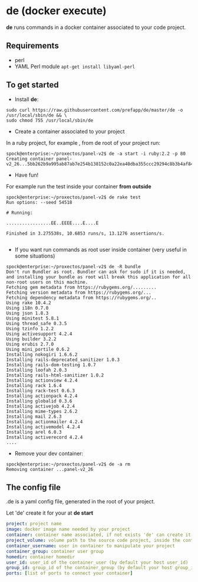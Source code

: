 de (docker execute) 
===================

**de** runs commands in a docker container associated to your code project.

Requirements
------------
- perl
- YAML Perl module
```apt-get install libyaml-perl```


To get started
---------------

- Install **de**:
```
sudo curl https://raw.githubusercontent.com/prefapp/de/master/de -o /usr/local/sbin/de && \ 
sudo chmod 755 /usr/local/sbin/de
```

- Create a container associated to your project

In a ruby project, for example , from de root of your project run:

```
spock@enterprise:~/proxectos/panel-v2$ de -a start -i ruby:2.2 -p 80 
Creating container panel-v2_26...5bb262b9a995ab87ab7e254b138152c0a22ea40dba355ccc29294c8b3b4af84f
```

- Have fun!

For example run the test inside your container __from outside__

```
spock@enterprise:~/proxectos/panel-v2$ de rake test
Run options: --seed 54518

# Running:

.................EE..EEEE....E....E

Finished in 3.275538s, 10.6853 runs/s, 13.1276 assertions/s.


```

- If you want run commands as root user inside container (very useful in some situations)
```
spock@enterprise:~/proxectos/panel-v2$ de -R bundle
Don't run Bundler as root. Bundler can ask for sudo if it is needed, and installing your bundle as root will break this application for all non-root users on this machine.
Fetching gem metadata from https://rubygems.org/.........
Fetching version metadata from https://rubygems.org/...
Fetching dependency metadata from https://rubygems.org/..
Using rake 10.4.2
Using i18n 0.7.0
Using json 1.8.3
Using minitest 5.8.1
Using thread_safe 0.3.5
Using tzinfo 1.2.2
Using activesupport 4.2.4
Using builder 3.2.2
Using erubis 2.7.0
Using mini_portile 0.6.2
Installing nokogiri 1.6.6.2
Installing rails-deprecated_sanitizer 1.0.3
Installing rails-dom-testing 1.0.7
Installing loofah 2.0.3
Installing rails-html-sanitizer 1.0.2
Installing actionview 4.2.4
Installing rack 1.6.4
Installing rack-test 0.6.3
Installing actionpack 4.2.4
Installing globalid 0.3.6
Installing activejob 4.2.4
Installing mime-types 2.6.2
Installing mail 2.6.3
Installing actionmailer 4.2.4
Installing activemodel 4.2.4
Installing arel 6.0.3
Installing activerecord 4.2.4
....
```

- Remove your dev container:
```
spock@enterprise:~/proxectos/panel-v2$ de -a rm 
Removing container ...panel-v2_26

```

The config file
-----------------

.de is a yaml config file, generated in the root of your project. 

Let 'de' create it for your at **de start**

```yaml
project: project name
image: docker image name needed by your project
container: container name associated, if not exists 'de' can create it
project_volume: volume path to the source code project, inside the container, by default '/home/my_project'
container_username: user in container to manipulate your project
container_group: container user group
homedir: container homedir
user_id: user_id of the container_user (by default your host user_id)
group_id: group_id of the container_group (by default your host group_id)
ports: [list of ports to connect your container]
```

